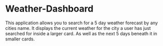# Weather-Dashboard
This application allows you to search for a 5 day weather forecast by any cities name. 
It displays the current weather for the city a user has just searched for inside a larger card. As well as the next 5 days beneath it in smaller cards.
